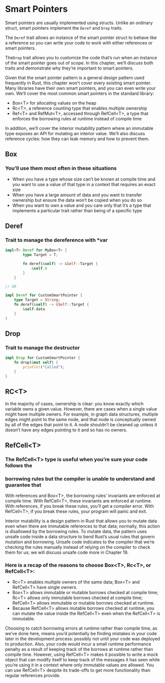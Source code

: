 # Smart Pointers

Smart pointers are usually implemented using structs. Unlike an ordinary
struct, smart pointers implement the `Deref` and `Drop` traits.

The `Deref` trait allows an instance of the smart pointer struct to behave like
a reference so you can write your code to work with either references or smart
pointers.

The`Drop` trait allows you to customize the code that’s run when an instance of
the smart pointer goes out of scope. In this chapter, we’ll discuss both traits
and demonstrate why they’re important to smart pointers.

Given that the smart pointer pattern is a general design pattern used
frequently in Rust, this chapter won’t cover every existing smart pointer. Many
libraries have their own smart pointers, and you can even write your own. We’ll
cover the most common smart pointers in the standard library:

- Box\<T\> for allocating values on the heap
- Rc\<T\>, a reference counting type that enables multiple ownership
- Ref\<T\> and RefMut\<T\>, accessed through RefCell\<T\>, a type that enforces
  the borrowing rules at runtime instead of compile time

In addition, we’ll cover the interior mutability pattern where an immutable
type exposes an API for mutating an interior value. We’ll also discuss
reference cycles: how they can leak memory and how to prevent them.

## Box

### You’ll use them most often in these situations

- When you have a type whose size can’t be known at compile time and you want
  to use a value of that type in a context that requires an exact size
- When you have a large amount of data and you want to transfer ownership but
  ensure the data won’t be copied when you do so
- When you want to own a value and you care only that it’s a type that
  implements a particular trait rather than being of a specific type

## Deref

### Trait to manage the dereference with \*var

```rust
impl<T> Deref for MyBox<T> {
        type Target = T;

        fn deref(&self) -> &Self::Target {
            &self.0
        }
    }

// OR

impl Deref for CustomSmartPointer {
    type Target = String;
    fn deref(&self) -> &Self::Target {
        &self.data
    }
}
```

## Drop

### Trait to manage the destructor

```rust
impl Drop for CustomSmartPointer {
    fn drop(&mut self) {
        println!("Called");
    }
}
```

## RC\<T\>

In the majority of cases, ownership is clear: you know exactly which variable
owns a given value. However, there are cases when a single value might have
multiple owners. For example, in graph data structures, multiple edges might
point to the same node, and that node is conceptually owned by all of the edges
that point to it. A node shouldn’t be cleaned up unless it doesn’t have any
edges pointing to it and so has no owners.

## RefCell\<T\>

### The RefCell\<T\> type is useful when you’re sure your code follows the

### borrowing rules but the compiler is unable to understand and guarantee that

With references and Box\<T\>, the borrowing rules’ invariants are enforced at
compile time. With RefCell\<T\>, these invariants are enforced at runtime. With
references, if you break these rules, you’ll get a compiler error. With
RefCell\<T\>, if you break these rules, your program will panic and exit.

Interior mutability is a design pattern in Rust that allows you to mutate data
even when there are immutable references to that data; normally, this action is
disallowed by the borrowing rules. To mutate data, the pattern uses unsafe code
inside a data structure to bend Rust’s usual rules that govern mutation and
borrowing. Unsafe code indicates to the compiler that we’re checking the rules
manually instead of relying on the compiler to check them for us; we will
discuss unsafe code more in Chapter 19.

### Here is a recap of the reasons to choose Box\<T\>, Rc\<T\>, or RefCell\<T\>:

- Rc\<T\> enables multiple owners of the same data; Box\<T\> and RefCell\<T\>
  have single owners.
- Box\<T\> allows immutable or mutable borrows checked at
  compile time; Rc\<T\> allows only immutable borrows checked at compile time;
  RefCell\<T\> allows immutable or mutable borrows checked at runtime.
- Because RefCell\<T\> allows mutable borrows checked at runtime, you can
  mutate the value inside the RefCell\<T\> even when the RefCell\<T\> is
  immutable.

Choosing to catch borrowing errors at runtime rather than compile time, as
we’ve done here, means you’d potentially be finding mistakes in your code later
in the development process: possibly not until your code was deployed to
production. Also, your code would incur a small runtime performance penalty as
a result of keeping track of the borrows at runtime rather than compile time.
However, using RefCell\<T\> makes it possible to write a mock object that can
modify itself to keep track of the messages it has seen while you’re using it
in a context where only immutable values are allowed. You can use RefCell\<T\>
despite its trade-offs to get more functionality than regular references
provide.
